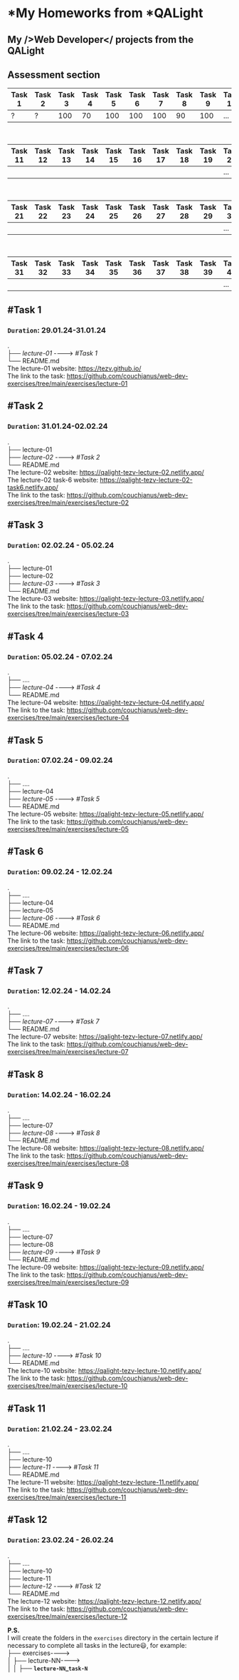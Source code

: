 # *My Homeworks from *QALight 
## My />Web Developer</ projects from the QALight

## **Assessment section**

| Task 1 | Task 2 | Task 3 | Task 4 | Task 5 | Task 6 | Task 7 | Task 8 | Task 9 | Task 10|
|--------|--------|--------|--------|--------|--------|--------|--------|--------|--------|
| ?      |  ?     |  100   |  70    | 100    | 100    |  100   |  90    |  100   | ...    |

<br>

| Task 11| Task 12| Task 13| Task 14| Task 15| Task 16| Task 17| Task 18| Task 19| Task 20|
|--------|--------|--------|--------|--------|--------|--------|--------|--------|--------|
|        |        |        |        |        |        |        |        |        | ...    |

<br>

| Task 21| Task 22| Task 23| Task 24| Task 25| Task 26| Task 27| Task 28| Task 29| Task 30|
|--------|--------|--------|--------|--------|--------|--------|--------|--------|--------|
|        |        |        |        |        |        |        |        |        | ...    |

<br>

| Task 31| Task 32| Task 33| Task 34| Task 35| Task 36| Task 37| Task 38| Task 39| Task 40|
|--------|--------|--------|--------|--------|--------|--------|--------|--------|--------|
|        |        |        |        |        |        |        |        |        | ...    |

## **#Task 1**
### `Duration`: 29.01.24-31.01.24
.<br>
├── _lecture-01_ ----> _#Task 1_ <br>
└── README.md <br>
The lecture-01 website: https://tezv.github.io/ <br>
The link to the task: https://github.com/couchjanus/web-dev-exercises/tree/main/exercises/lecture-01

## **#Task 2**
### `Duration`: 31.01.24-02.02.24
.<br>
├── lecture-01      
├── _lecture-02_ ----> _#Task 2_ <br>
└── README.md <br>
The lecture-02 website: https://qalight-tezv-lecture-02.netlify.app/<br>
The lecture-02 task-6 website: https://qalight-tezv-lecture-02-task6.netlify.app/<br>
The link to the task: https://github.com/couchjanus/web-dev-exercises/tree/main/exercises/lecture-02

## **#Task 3**
### `Duration`: 02.02.24 - 05.02.24
.<br>
├── lecture-01     
├── lecture-02 <br>
├── _lecture-03_ ----> _#Task 3_ <br>
└── README.md <br>
The lecture-03 website: https://qalight-tezv-lecture-03.netlify.app/<br>
The link to the task: https://github.com/couchjanus/web-dev-exercises/tree/main/exercises/lecture-03
<br>

## **#Task 4**
### `Duration`: 05.02.24 - 07.02.24
.<br>
├── ....<br>
├── _lecture-04_ ----> _#Task 4_ <br>
└── README.md <br>
The lecture-04 website: https://qalight-tezv-lecture-04.netlify.app/<br>
The link to the task: https://github.com/couchjanus/web-dev-exercises/tree/main/exercises/lecture-04
<br>

## **#Task 5**
### `Duration`: 07.02.24 - 09.02.24
.<br>
├── ....<br>
├── lecture-04 <br>
├── _lecture-05_ ----> _#Task 5_ <br>
└── README.md <br>
The lecture-05 website: https://qalight-tezv-lecture-05.netlify.app/<br>
The link to the task: https://github.com/couchjanus/web-dev-exercises/tree/main/exercises/lecture-05
<br>

## **#Task 6**
### `Duration`: 09.02.24 - 12.02.24
.<br>
├── ....<br>
├── lecture-04 <br>
├── lecture-05 <br>
├── _lecture-06_ ----> _#Task 6_ <br>
└── README.md <br>
The lecture-06 website: https://qalight-tezv-lecture-06.netlify.app/<br>
The link to the task: https://github.com/couchjanus/web-dev-exercises/tree/main/exercises/lecture-06
<br>

## **#Task 7**
### `Duration`: 12.02.24 - 14.02.24
.<br>
├── ....<br>
├── _lecture-07_ ----> _#Task 7_ <br>
└── README.md <br>
The lecture-07 website: https://qalight-tezv-lecture-07.netlify.app/<br>
The link to the task: https://github.com/couchjanus/web-dev-exercises/tree/main/exercises/lecture-07
<br>

## **#Task 8**
### `Duration`: 14.02.24 - 16.02.24
.<br>
├── ....<br>
├── lecture-07 <br>
├── _lecture-08_ ----> _#Task 8_ <br>
└── README.md <br>
The lecture-08 website: https://qalight-tezv-lecture-08.netlify.app/<br>
The link to the task: https://github.com/couchjanus/web-dev-exercises/tree/main/exercises/lecture-08
<br>

## **#Task 9**
### `Duration`: 16.02.24 - 19.02.24
.<br>
├── ....<br>
├── lecture-07 <br>
├── lecture-08 <br>
├── _lecture-09_ ----> _#Task 9_ <br>
└── README.md <br>
The lecture-09 website: https://qalight-tezv-lecture-09.netlify.app/<br>
The link to the task: https://github.com/couchjanus/web-dev-exercises/tree/main/exercises/lecture-09
<br>

## **#Task 10**
### `Duration`: 19.02.24 - 21.02.24
.<br>
├── ....<br>
├── _lecture-10_ ----> _#Task 10_ <br>
└── README.md <br>
The lecture-10 website: https://qalight-tezv-lecture-10.netlify.app/<br>
The link to the task: https://github.com/couchjanus/web-dev-exercises/tree/main/exercises/lecture-10
<br>

## **#Task 11**
### `Duration`: 21.02.24 - 23.02.24
.<br>
├── ....<br>
├── lecture-10 <br>
├── _lecture-11_ ----> _#Task 11_ <br>
└── README.md <br>
The lecture-11 website: https://qalight-tezv-lecture-11.netlify.app/<br>
The link to the task: https://github.com/couchjanus/web-dev-exercises/tree/main/exercises/lecture-11
<br>

## **#Task 12**
### `Duration`: 23.02.24 - 26.02.24
.<br>
├── ....<br>
├── lecture-10 <br>
├── lecture-11 <br>
├── _lecture-12_ ----> _#Task 12_ <br>
└── README.md <br>
The lecture-12 website: https://qalight-tezv-lecture-12.netlify.app/<br>
The link to the task: https://github.com/couchjanus/web-dev-exercises/tree/main/exercises/lecture-12
<br>



**P.S.** <br>
I will create the folders in the `exercises` directory in the certain lecture if necessary to complete all tasks in the lecture😃, for example:<br>
├── exercises----><br>
│   ├── lecture-NN----><br>
│   │   ├── <b>`lecture-NN`_`task-N`</b>